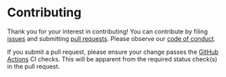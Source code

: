 # Contributing

Thank you for your interest in contributing! You can contribute by filing [issues](https://github.com/stepchowfun/tagref/issues) and submitting [pull requests](https://github.com/stepchowfun/tagref/pulls). Please observe our [code of conduct](https://github.com/stepchowfun/tagref/blob/main/CODE_OF_CONDUCT.md).

If you submit a pull request, please ensure your change passes the [GitHub Actions](https://github.com/stepchowfun/tagref/actions) CI checks. This will be apparent from the required status check(s) in the pull request.
